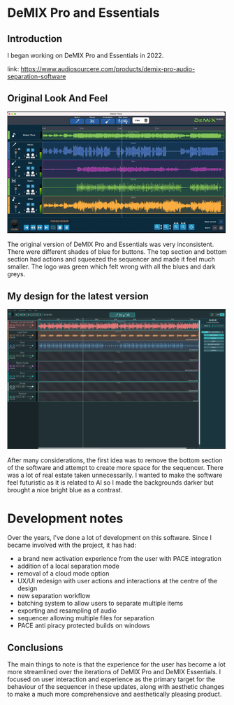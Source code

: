 # DeMIX Pro and Essentials 

## Introduction
I began working on DeMIX Pro and Essentials in 2022. 



link:
https://www.audiosourcere.com/products/demix-pro-audio-separation-software


## Original Look And Feel 
<img src="images/pro-old.png" alt="Resized Image" width="500" />

The original version of DeMIX Pro and Essentials was very inconsistent. There were different shades of blue for buttons. The top section and bottom section had actions and squeezed the sequencer and made it feel much smaller.  The logo was green which felt wrong with all the blues and dark greys. 



## My design for the latest version
<img src="images/demix-pro-4.png" alt="Resized Image" width="500" />

After many considerations, the first idea was to remove the bottom section of the software and attempt to create more space for the sequencer. There was a lot of real estate taken unnecessarily. 
I wanted to make the software feel futuristic as it is related to AI so I made the backgrounds darker but brought a nice bright blue as a contrast. 

# Development notes
Over the years, I've done a lot of development on this software. Since I became involved with the project, it has had:
- a brand new activation experience from the user with PACE integration
- addition of a local separation mode
- removal of a cloud mode option 
- UX/UI redesign with user actions and interactions at the centre of the design 
- new separation workflow 
- batching system to allow users to separate multiple items 
- exporting and resampling of audio 
- sequencer allowing multiple files for separation
- PACE anti piracy protected builds on windows


## Conclusions
The main things to note is that the experience for the user has become a lot more streamlined over the iterations of DeMIX Pro and DeMIX Essentials. 
I focused on user interaction and experience as the primary target for the behaviour of the sequencer in these updates, along with aesthetic changes to make a much more comprehensicve 
and aesthetically pleasing product. 



